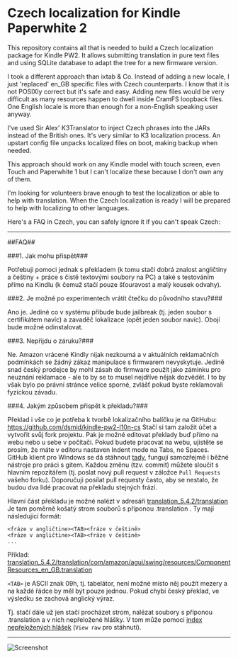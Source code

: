 Czech localization for Kindle Paperwhite 2
============================================

This repository contains all that is needed to build a Czech localization package for Kindle PW2.
It allows submitting translation in pure text files and using SQLite database to adapt the tree for a new
firmware version.

I took a different approach than ixtab & Co.
Instead of adding a new locale, I just 'replaced' en_GB specific files with Czech counterparts.
I know that it is not POSIXly correct but it's safe and easy. Adding new files would be very difficult as
many resources happen to dwell inside CramFS loopback files. One English locale is more than enough for a
non-English speaking user anyway.

I've used Sir Alex' K3Translator to inject Czech phrases into the JARs instead of the British ones. It's
very similar to K3 localization process.
An upstart config file unpacks localized files on boot, making backup when needed.

This approach should work on any Kindle model with touch screen, even Touch and Paperwhite 1 but I can't localize these
because I don't own any of them.

I'm looking for volunteers brave enough to test the localization or able to help with translation.
When the Czech localization is ready I will be prepared to help with localizing to other languages.


Here's a FAQ in Czech, you can safely ignore it if you can't speak Czech:

----

##FAQ##

###1. Jak mohu přispět###

Potřebuji pomoci jednak s překladem (k tomu stačí dobrá znalost angličtiny a češtiny + práce s čistě textovými soubory na PC) a také s testováním přímo na Kindlu (k čemuž stačí pouze šťouravost a malý kousek odvahy).


###2. Je možné po experimentech vrátit čtečku do původního stavu?###

Ano je. Jediné co v systému přibude bude jailbreak (tj. jeden soubor s certifikátem navíc) a zavaděč lokalizace (opět jeden soubor navíc).
Obojí bude možné odinstalovat.


###3. Nepřijdu o záruku?###

Ne. Amazon vrácené Kindly nijak nezkoumá a v aktuálních reklamačních podmínkách se žádný zákaz manipulace s firmwarem nevyskytuje.
Jedině snad český prodejce by mohl zásah do firmware použít jako záminku pro neuznání reklamace - ale to by se to musel nejdříve nějak dozvědět. I to by však bylo po právní stránce velice sporné, zvlášť pokud byste reklamovali fyzickou závadu.


###4. Jakým způsobem přispět k překladu?###

Překlad i vše co je potřeba k tvorbě lokalizačního balíčku je na GitHubu: https://github.com/dsmid/kindle-pw2-l10n-cs
Stačí si tam založit účet a vytvořit svůj fork projektu. Pak je možné editovat překlady buď přímo na webu nebo u sebe v počítači.
Pokud budete pracovat na webu, ujistěte se prosím, že máte v editoru nastaven Indent mode na Tabs, ne Spaces.
GitHub klient pro Windows se dá stáhnout [tady](http://windows.github.com/), fungují samozřejmě i běžné nástroje pro práci s gitem.
Každou změnu (tzv. commit) můžete sloučit s hlavním repozitářem (tj. poslat nový pull request v záložce ```Pull Requests``` vašeho forku). Doporučuji posílat pull requesty často, aby se nestalo, že budou dva lidé pracovat na překladu stejných frází.

Hlavní část překladu je možné nalézt v adresáři [translation_5.4.2/translation](translation_5.4.2/translation)
Je tam poměrně košatý strom souborů s příponou .translation .
Ty mají následující formát:

```
<fráze v angličtine><TAB><fráze v češtině>
<fráze v angličtine><TAB><fráze v češtině>
...
```

Příklad: [translation_5.4.2/translation/com/amazon/agui/swing/resources/ComponentResources_en_GB.translation](translation_5.4.2/translation/com/amazon/agui/swing/resources/ComponentResources_en_GB.translation)

```<TAB>``` je ASCII znak 09h, tj. tabelátor, není možné místo něj použít mezery a na každé řádce by měl být pouze jednou. Pokud chybí český překlad, ve výsledku se zachová anglický výraz.

Tj. stačí dále už jen stačí procházet strom, nalézat soubory s příponou .translation a v nich nepřeložené hlášky.
V tom může pomoci [index nepřeložených hlášek](translation_5.4.2/translation_unfinished/nottranslated.zip) (```View raw``` pro stáhnutí).

--------

![Screenshot](https://lh3.googleusercontent.com/-ONM91ybPGzQ/Uu5SSsMi_aI/AAAAAAAACo8/0QmnVeX9tgY/w610-h824-no/screenshot_2014_02_02T15_10_42%252B0100.png)
